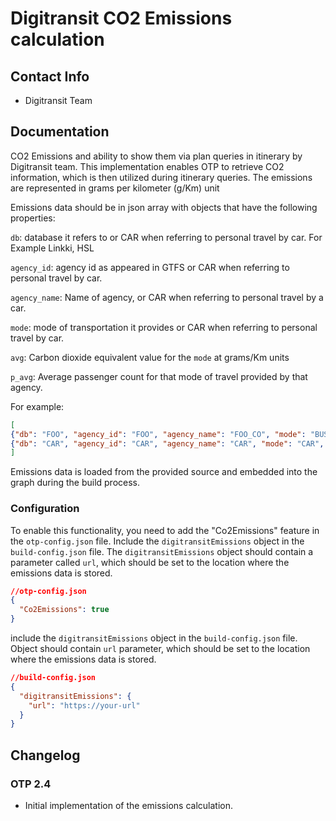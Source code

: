 # Digitransit CO2 Emissions calculation

## Contact Info

- Digitransit Team

## Documentation

CO2 Emissions and ability to show them via plan queries in itinerary by Digitransit team.
This implementation enables OTP to retrieve CO2 information, which is then utilized during 
itinerary queries. The emissions are represented in grams per kilometer (g/Km) unit

Emissions data should be in json array with objects that have the following properties:

`db`: database it refers to or CAR when referring to personal travel by car. For Example Linkki, HSL

`agency_id`: agency id as appeared in GTFS or CAR when referring to personal travel by car.

`agency_name`: Name of agency, or CAR when referring to personal travel by a car.

`mode`: mode of transportation it provides or CAR when referring to personal travel by car.

`avg`: Carbon dioxide equivalent value for the `mode` at grams/Km units

`p_avg`: Average passenger count for that mode of travel provided by that agency.

For example:
```json
[
{"db": "FOO", "agency_id": "FOO", "agency_name": "FOO_CO", "mode": "BUS", "avg": "88.17", "p_avg": 32},
{"db": "CAR", "agency_id": "CAR", "agency_name": "CAR", "mode": "CAR", "avg": "123.7", "p_avg": 1}
]
```

Emissions data is loaded from the provided source and embedded into the graph  during the build process.


### Configuration
To enable this functionality, you need to add the "Co2Emissions"  feature in the
`otp-config.json` file. Include the `digitransitEmissions` object in the
`build-config.json` file. The `digitransitEmissions` object should contain a parameter called `url`,
which should be set to the location where the emissions data is stored.

```json
//otp-config.json
{
  "Co2Emissions": true
}
```
include the `digitransitEmissions` object in the
`build-config.json` file. Object should contain `url` parameter,
which should be set to the location where the emissions data is stored.

```json
//build-config.json
{
  "digitransitEmissions": {
    "url": "https://your-url"
  }
}
```
## Changelog

### OTP 2.4

- Initial implementation of the emissions calculation.


